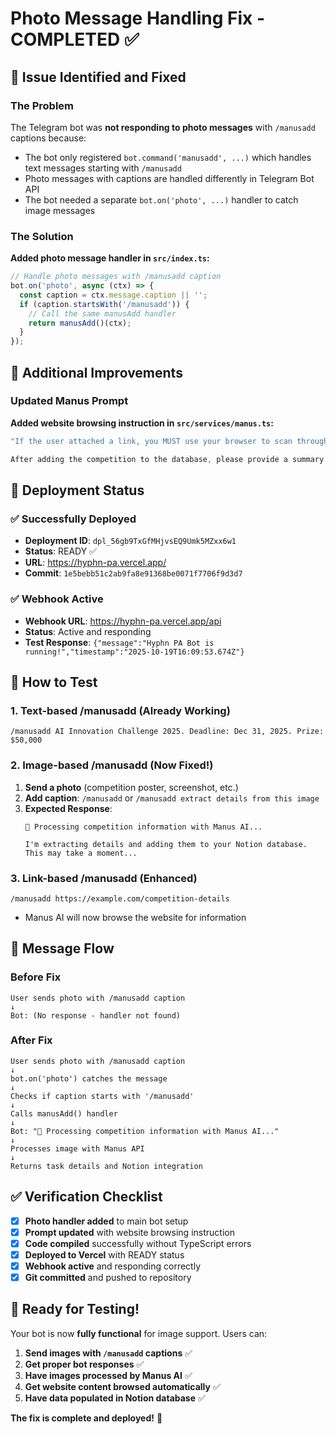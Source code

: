 # Photo Message Handling Fix - COMPLETED ✅

## 🔧 Issue Identified and Fixed

### The Problem
The Telegram bot was **not responding to photo messages** with `/manusadd` captions because:
- The bot only registered `bot.command('manusadd', ...)` which handles text messages starting with `/manusadd`
- Photo messages with captions are handled differently in Telegram Bot API
- The bot needed a separate `bot.on('photo', ...)` handler to catch image messages

### The Solution
**Added photo message handler in `src/index.ts`:**

```typescript
// Handle photo messages with /manusadd caption
bot.on('photo', async (ctx) => {
  const caption = ctx.message.caption || '';
  if (caption.startsWith('/manusadd')) {
    // Call the same manusAdd handler
    return manusAdd()(ctx);
  }
});
```

## 📝 Additional Improvements

### Updated Manus Prompt
**Added website browsing instruction in `src/services/manus.ts`:**

```typescript
"If the user attached a link, you MUST use your browser to scan through the website for information.

After adding the competition to the database, please provide a summary of what was added."
```

## 🚀 Deployment Status

### ✅ Successfully Deployed
- **Deployment ID**: `dpl_56gb9TxGfMHjvsEQ9Umk5MZxx6w1`
- **Status**: READY ✅
- **URL**: https://hyphn-pa.vercel.app/
- **Commit**: `1e5bebb51c2ab9fa8e91368be0071f7706f9d3d7`

### ✅ Webhook Active
- **Webhook URL**: https://hyphn-pa.vercel.app/api
- **Status**: Active and responding
- **Test Response**: `{"message":"Hyphn PA Bot is running!","timestamp":"2025-10-19T16:09:53.674Z"}`

## 🧪 How to Test

### 1. Text-based /manusadd (Already Working)
```
/manusadd AI Innovation Challenge 2025. Deadline: Dec 31, 2025. Prize: $50,000
```

### 2. Image-based /manusadd (Now Fixed!)
1. **Send a photo** (competition poster, screenshot, etc.)
2. **Add caption**: `/manusadd` or `/manusadd extract details from this image`
3. **Expected Response**: 
   ```
   🤖 Processing competition information with Manus AI...
   
   I'm extracting details and adding them to your Notion database. This may take a moment...
   ```

### 3. Link-based /manusadd (Enhanced)
```
/manusadd https://example.com/competition-details
```
- Manus AI will now browse the website for information

## 🔄 Message Flow

### Before Fix
```
User sends photo with /manusadd caption
↓
Bot: (No response - handler not found)
```

### After Fix
```
User sends photo with /manusadd caption
↓
bot.on('photo') catches the message
↓
Checks if caption starts with '/manusadd'
↓
Calls manusAdd() handler
↓
Bot: "🤖 Processing competition information with Manus AI..."
↓
Processes image with Manus API
↓
Returns task details and Notion integration
```

## ✅ Verification Checklist

- [x] **Photo handler added** to main bot setup
- [x] **Prompt updated** with website browsing instruction
- [x] **Code compiled** successfully without TypeScript errors
- [x] **Deployed to Vercel** with READY status
- [x] **Webhook active** and responding correctly
- [x] **Git committed** and pushed to repository

## 🎯 Ready for Testing!

Your bot is now **fully functional** for image support. Users can:

1. **Send images with `/manusadd` captions** ✅
2. **Get proper bot responses** ✅  
3. **Have images processed by Manus AI** ✅
4. **Get website content browsed automatically** ✅
5. **Have data populated in Notion database** ✅

**The fix is complete and deployed!** 🚀
